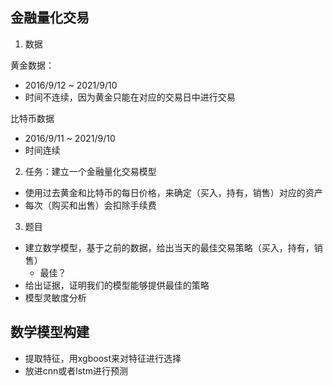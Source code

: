 ##  金融量化交易

1. 数据

黄金数据：

* 2016/9/12 ~ 2021/9/10
* 时间不连续，因为黄金只能在对应的交易日中进行交易

比特币数据

* 2016/9/11 ~ 2021/9/10
* 时间连续

2. 任务：建立一个金融量化交易模型

* 使用过去黄金和比特币的每日价格，来确定（买入，持有，销售）对应的资产
* 每次（购买和出售）会扣除手续费

3. 题目

* 建立数学模型，基于之前的数据，给出当天的最佳交易策略（买入，持有，销售）
  * 最佳？
* 给出证据，证明我们的模型能够提供最佳的策略
* 模型灵敏度分析

##  数学模型构建

* 提取特征，用xgboost来对特征进行选择
* 放进cnn或者lstm进行预测